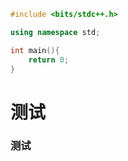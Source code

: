 ```cpp
#include <bits/stdc++.h>

using namespace std;

int main(){
    return 0;
}
```

# 测试

### 测试